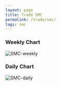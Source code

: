 ```yaml
---
layout: page
title: Trade SMC
permalink: /trade/smc/
tags: smc
---
```


### Weekly Chart
![SMC-weekly](http://www.marketwatch.com/kaavio.Webhost/charts/big.chart?nosettings=1&symb=SMC&uf=0&type=4&size=3&sid=10332490&style=1013&freq=2&time=12&ma=5&maval=50,200&lf=4&lf2=0&lf3=0&height=510&width=720&mocktick=1)

### Daily Chart
![SMC-daily](http://www.marketwatch.com/kaavio.Webhost/charts/big.chart?nosettings=1&symb=SMC&uf=7168&type=4&size=3&sid=10332490&style=1013&freq=1&time=8&ma=6&maval=20,50,200&lf=4&lf2=0&lf3=0&height=510&width=720&mocktick=1)
